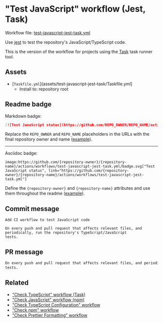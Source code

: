 # "Test JavaScript" workflow (Jest, Task)

Workflow file: [test-javascript-jest-task.yml](test-javascript-jest-task.yml)

Use [jest](https://eslint.org/) to test the repository's JavaScript/TypeScript code.

This is the version of the workflow for projects using the [Task](https://taskfile.dev/#/) task runner tool.

## Assets

- [`Taskfile.yml`](assets/test-javascript-jest-task/Taskfile.yml]
  - Install to: repository root

## Readme badge

Markdown badge:

```markdown
[![Test JavaScript status](https://github.com/REPO_OWNER/REPO_NAME/actions/workflows/test-javascript-jest-task.yml/badge.svg)](https://github.com/REPO_OWNER/REPO_NAME/actions/workflows/test-javascript-jest-task.yml)
```

Replace the `REPO_OWNER` and `REPO_NAME` placeholders in the URLs with the final repository owner and name ([example](https://raw.githubusercontent.com/arduino-libraries/ArduinoIoTCloud/master/README.md)).

---

Asciidoc badge:

```adoc
image:https://github.com/{repository-owner}/{repository-name}/actions/workflows/test-javascript-jest-task.yml/badge.svg["Test JavaScript status", link="https://github.com/{repository-owner}/{repository-name}/actions/workflows/test-javascript-jest-task.yml"]
```

Define the `{repository-owner}` and `{repository-name}` attributes and use them throughout the readme ([example](https://raw.githubusercontent.com/arduino-libraries/WiFiNINA/master/README.adoc)).

## Commit message

```
Add CI workflow to test JavaScript code

On every push and pull request that affects relevant files, and periodically, run the repository's TypeScript/JavaScript
tests.
```

## PR message

```markdown
On every push and pull request that affects relevant files, and periodically, run the repository's TypeScript/JavaScript
tests.
```

## Related

- ["Check TypeScript" workflow (Task)](check-typescript-task.md)
- ["Check JavaScript" workflow (npm)](check-javascript-npm.md)
- ["Check TypeScript Configuration" workflow](check-tsconfig.md)
- ["Check npm" workflow](check-npm.md)
- ["Check Prettier Formatting" workflow](check-prettier-formatting.md)
